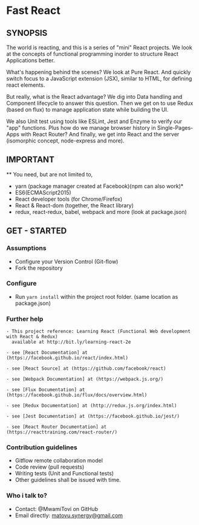 Fast React
==========

## SYNOPSIS

The world is reacting, and this is a series of "mini" React projects.
We look at the concepts of functional programming inorder to structure React Applications better.

What's happening behind the scenes? 
We look at Pure React. 
And quickly switch focus to a JavaScript extension (JSX), similar to HTML, for defining react elements.

But really, what is the React advantage? 
We dig into Data handling and Component lifecycle to answer this question.
Then we get on to use Redux (based on flux) to manage application state while building the UI.

We also Unit test using tools like ESLint, Jest and Enzyme to verify our "app" functions.
Plus how do we manage browser history in Single-Pages-Apps with React Router?
And finally, we get into React and the server (isomorphic concept, node-express and more).


## IMPORTANT

** You need, but are not limited to,
   - yarn (package manager created at Facebook)(npm can also work)*
   - ES6(ECMAScript2015)
   - React developer tools (for Chrome/Firefox)
   - React & React-dom (together, the React library)
   - redux, react-redux, babel, webpack and more (look at package.json)


## GET - STARTED

### Assumptions
   - Configure your Version Control (Git-flow)
   - Fork the repository

### Configure

   - Run `yarn install` within the project root folder. (same location as package.json)


### Further help

    - This project reference: Learning React (Functional Web development with React & Redux)
      available at http://bit.ly/learning-react-2e

    - see [React Documentation] at (https://facebook.github.io/react/index.html)

    - see [React Source] at (https://github.com/facebook/react)

    - see [Webpack Documentation] at (https://webpack.js.org/)

    - see [Flux Documentation] at (https://facebook.github.io/flux/docs/overview.html)

    - see [Redux Documentation] at (http://redux.js.org/index.html)

    - see [Jest Documentation] at (https://facebook.github.io/jest/)

    - see [React Router Documentation] at (https://reacttraining.com/react-router/)


### Contribution guidelines
   - Gitflow remote collaboration model
   - Code review (pull requests)
   - Writing tests (Unit and Functional tests)
   - Other guidelines shall be issued with time.

### Who i talk to?
   - Contact: @MwamiTovi on GitHub
   - Email directly: matovu.synergy@gmail.com
